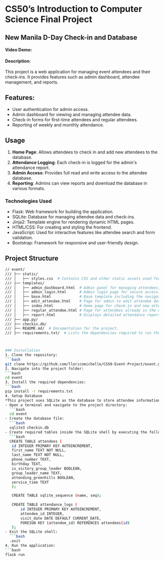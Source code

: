 # CS50’s Introduction to Computer Science Final Project 

## New Manila D-Day Check-in and Database
#### Video Demo: <URL HERE>
#### Description: 
This project is a web application for managing event attendees and their check-ins. It provides features such as admin dashboard, attendee management, and reports.

## Features:
- User authentication for admin access.
- Admin dashboard for viewing and managing attendee data.
- Check-in forms for first-time attendees and regular attendees.
- Reporting of weekly and monthly attendance.

## Usage
1. **Home Page**: Allows attendees to check in and add new attendees to the database.
2. **Attendance Logging**: Each check-in is logged for the admin's attendance report.
3. **Admin Access**: Provides full read and write access to the attendee database.
4. **Reporting**: Admins can view reports and download the database in various formats.

### Technologies Used
- Flask: Web framework for building the application.
- SQLite: Database for managing attendee data and check-ins.
- Jinja2: Template engine for rendering dynamic HTML pages.
- HTML/CSS: For creating and styling the frontend.
- JavaScript: Used for interactive features like attendee search and form validation.
- Bootstrap: Framework for responsive and user-friendly design.

## Project Structure
   ```bash
   // event/  
   /// ├── static/  
   /// │   ├── styles.css  # Contains CSS and other static assets used for styling and enhanced visual presentation of the application.  
   /// ├── templates/  
   /// │   ├── admin_dashboard.html  # Admin panel for managing attendees, downloading database as Excel, and viewing reports.  
   /// │   ├── admin_login.html      # Admin login page for secure access.  
   /// │   ├── base.html             # Base template including the navigation bar for the entire application.  
   /// │   ├── edit_attendee.html    # Page for admin to edit attendee details.  
   /// │   ├── index.html            # Home page for check-in and new attendee addition.  
   /// │   ├── regular_attendee.html # Page for attendees already in the database to check-in.  
   /// │   ├── report.html           # Displays detailed attendance reports.  
   /// ├── app.py/  
   /// ├── checkin.db/  
   /// ├── README.md/  # Documentation for the project.  
   /// ├── requirements.txt/  # Lists the dependencies required to run the application.  



### Installation
1. Clone the repository:
   ```bash
   git clone https://github.com/lloricomichelle/CS50-Event-Project/event.git
2. Navigate into the project folder:
   ```bash
   cd event
3. Install the required dependencies:
   ```bash
   pip install -r requirements.txt
4. Setup Database
   *This project uses SQLite as the database to store attendee information and event data. Follow the steps below to set up the database:*
   - Open a terminal and navigate to the project directory:
     ```bash
     cd event
  - Create the database file:
     ```bash
     sqlite3 checkin.db
  - Create required tables inside the SQLite shell by executing the following SQL commands:
     ```bash
     CREATE TABLE attendees (
      id INTEGER PRIMARY KEY AUTOINCREMENT,
      first_name TEXT NOT NULL,
      last_name TEXT NOT NULL,
      phone_number TEXT,
      birthday TEXT,
      is_victory_group_leader BOOLEAN,
      group_leader_name TEXT,
      attending_greenhills BOOLEAN,
      service_time TEXT
      );
  
      CREATE TABLE sqlite_sequence (name, seq);
      
      CREATE TABLE attendance_logs (
          id INTEGER PRIMARY KEY AUTOINCREMENT,
          attendee_id INTEGER,
          visit_date DATE DEFAULT CURRENT_DATE,
          FOREIGN KEY (attendee_id) REFERENCES attendees(id)
      );
  - Exit the SQLite shell:
     ```bash
     .exit
4. Run the application:
   ```bash
   flask run
   






